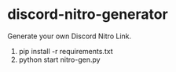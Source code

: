 # discord-nitro-generator
Generate your own Discord Nitro Link.

1. pip install -r requirements.txt
2. python start nitro-gen.py
